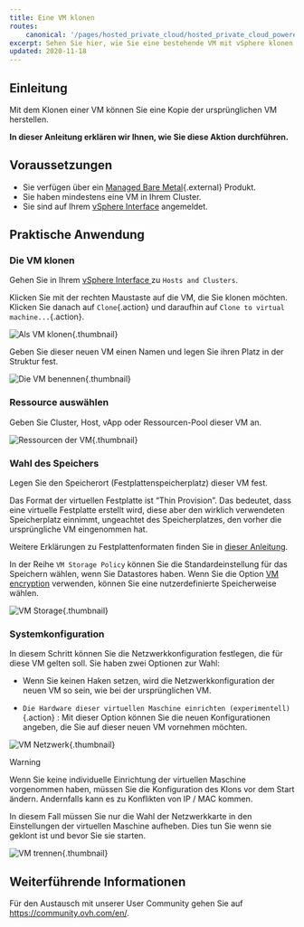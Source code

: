 ```yaml
---
title: Eine VM klonen
routes:
    canonical: '/pages/hosted_private_cloud/hosted_private_cloud_powered_by_vmware/clone_a_vm'
excerpt: Sehen Sie hier, wie Sie eine bestehende VM mit vSphere klonen können
updated: 2020-11-18
---
```


## Einleitung

Mit dem Klonen einer VM können Sie eine Kopie der ursprünglichen VM herstellen.

**In dieser Anleitung erklären wir Ihnen, wie Sie diese Aktion durchführen.**

## Voraussetzungen

- Sie verfügen über ein [Managed Bare Metal](https://www.ovhcloud.com/de/managed-bare-metal/){.external} Produkt.
- Sie haben mindestens eine VM in Ihrem Cluster.
- Sie sind auf Ihrem [vSphere Interface](/pages/bare_metal_cloud/managed_bare_metal/vsphere-interface) angemeldet.

## Praktische Anwendung

### Die VM klonen

Gehen Sie in Ihrem [vSphere Interface ](/pages/bare_metal_cloud/managed_bare_metal/vsphere-interface) zu `Hosts and Clusters`.

Klicken Sie mit der rechten Maustaste auf die VM, die Sie klonen möchten. Klicken Sie danach auf `Clone`{.action} und daraufhin auf `Clone to virtual machine...`{.action}. 

![Als VM klonen](images/clonevm01.png){.thumbnail}

Geben Sie dieser neuen VM einen Namen und legen Sie ihren Platz in der Struktur fest. 

![Die VM benennen](images/clonevm02.png){.thumbnail}

### Ressource auswählen

Geben Sie Cluster, Host, vApp oder Ressourcen-Pool dieser VM an.

![Ressourcen der VM](images/clonevm03.png){.thumbnail}

### Wahl des Speichers

Legen Sie den Speicherort (Festplattenspeicherplatz) dieser VM fest. 

Das Format der virtuellen Festplatte ist “Thin Provision”. Das bedeutet, dass eine virtuelle Festplatte erstellt wird, diese aber den wirklich verwendeten Speicherplatz einnimmt, ungeachtet des Speicherplatzes, den vorher die ursprüngliche VM eingenommen hat. 

Weitere Erklärungen zu Festplattenformaten finden Sie in [dieser Anleitung](/pages/bare_metal_cloud/managed_bare_metal/choosing-disk-type).

In der Reihe `VM Storage Policy` können Sie die Standardeinstellung für das Speichern wählen, wenn Sie Datastores haben. Wenn Sie die Option [VM encryption](/pages/bare_metal_cloud/managed_bare_metal/vm_encrypt) verwenden, können Sie eine nutzerdefinierte Speicherweise wählen.

![VM Storage](images/clonevm04.png){.thumbnail}

### Systemkonfiguration

In diesem Schritt können Sie die Netzwerkkonfiguration festlegen, die für diese VM gelten soll. Sie haben zwei Optionen zur Wahl:

- Wenn Sie keinen Haken setzen, wird die Netzwerkkonfiguration der neuen VM so sein, wie bei der ursprünglichen VM.

- `Die Hardware dieser virtuellen Maschine einrichten (experimentell)`{.action} : Mit dieser Option können Sie die neuen Konfigurationen angeben, die Sie auf dieser neuen VM vornehmen möchten.

![VM Netzwerk](images/clonevm05.png){.thumbnail}

> [!warning]
>
> Wenn Sie keine individuelle Einrichtung der virtuellen Maschine vorgenommen haben, müssen Sie die Konfiguration des Klons vor dem Start ändern. Andernfalls kann es zu Konflikten von IP / MAC kommen. 
>
>In diesem Fall müssen Sie nur die Wahl der Netzwerkkarte in den Einstellungen der virtuellen Maschine aufheben. Dies tun Sie wenn sie geklont ist und bevor Sie sie starten.
>
>![VM trennen](images/clonevm06.png){.thumbnail}
>

## Weiterführende Informationen

Für den Austausch mit unserer User Community gehen Sie auf <https://community.ovh.com/en/>.
